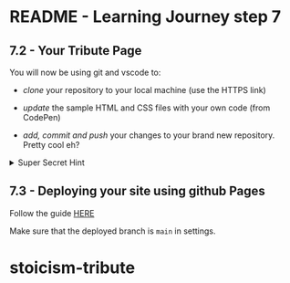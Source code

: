 # README - Learning Journey step 7

## 7.2 - Your Tribute Page

You will now be using git and vscode to:

  * _clone_ your repository to your local machine (use the HTTPS link)

  * _update_ the sample HTML and CSS files with your own code (from CodePen) 

  * _add, commit and push_ your changes to your brand new repository. Pretty cool eh?

<details>
  <summary>Super Secret Hint</summary>
  All of these steps have been covered in step 6 of your *learning journey* if you need any clues as to what to do maybe think about looking back at these resources 🤷
 
 Link to instructions on cloning:https://docs.github.com/en/repositories/creating-and-managing-repositories/cloning-a-repository
</details>

## 7.3 - Deploying your site using github Pages

Follow the guide [HERE](https://docs.github.com/en/pages/getting-started-with-github-pages/creating-a-github-pages-site)

Make sure that the deployed branch is `main` in settings.
# stoicism-tribute
